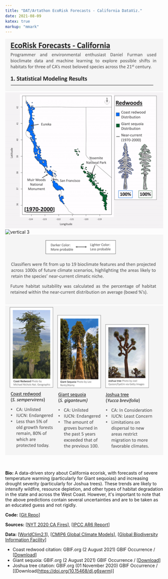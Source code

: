 ```yaml
---
title: "DAT/Artathon EcoRisk Forecasts - California DataViz."
date: 2021-08-09
katex: true
markup: "mmark"
---
```



<img src="/research-outputs/datartathon/knitted-files/ecorisk-zoo-vertical-1.png" style="border:0px;margin:0px" alt="vertical 1"/><!--
--><img src="/research-outputs/datartathon/knitted-files/ecorisk-zoo-vertical-2-faster.gif" style="border:0px;margin:0px" alt="vertical 2"/><!--
--><img src="/research-outputs/datartathon/knitted-files/ecorisk-zoo-vertical-3-faster.gif" style="border:0px;margin:0px" alt="vertical 3"/><!--
--><img src="/research-outputs/datartathon/knitted-files/ecorisk-zoo-vertical-4.png" style="border:0px;margin:0px" alt="vertical 4"/><!--
--><img src="/research-outputs/datartathon/knitted-files/ecorisk-zoo-vertical-5.png" style="border:0px;margin:0px" alt="vertical 5"/>

<br>

**Bio:** A data-driven story about California ecorisk, with forecasts of severe temperature warming (particularly for Giant sequoias) and increasing drought severity (particularly for Joshua trees). These trends are likely to intensify wildfire, resource depletion, and other types of habitat degradation in the state and across the West Coast. However, it's important to note that the above predictions contain several uncertainties and are to be taken as an educated guess and not rigidly.

**Code:** [[Git Repo](https://github.com/daniel-furman/PySDMs)]

**Sources:** [[NYT 2020 CA Fires](https://www.nytimes.com/interactive/2020/12/09/climate/redwood-sequoia-tree-fire.html?)], [[IPCC AR6 Report](https://www.ipcc.ch/report/ar6/wg1/)]

**Data:** [[WorldClim2.1](https://www.worldclim.org/data/worldclim21.html)], [[CMIP6 Global Climate Models](https://www.worldclim.org/data/cmip6/cmip6climate.html#)], [[Global Biodiversity Information Facility](https://www.gbif.org)]

  * Coast redwood citation: GBIF.org (2 August 2021) GBIF Occurrence / [[Download](https://doi.org/10.15468/dl.4qgr62)]
  * Giant sequoia: GBIF.org (2 August 2021) GBIF Occurrence / [[Download](https://doi.org/10.15468/dl.baww96)]
  * Joshua tree citation: GBIF.org (01 November 2020) GBIF Occurrence / [[Download(https://doi.org/10.15468/dl.g6swrm)]




